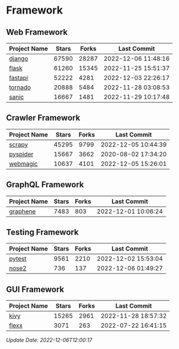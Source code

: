 # Framework

## Web Framework
| Project Name | Stars | Forks | Last Commit |
| ------------ | ----- | ----- | ----------- |
| [django](https://github.com/django/django) | 67590 | 28287 | 2022-12-06 11:48:16 |
| [flask](https://github.com/pallets/flask) | 61260 | 15345 | 2022-11-25 15:51:37 |
| [fastapi](https://github.com/tiangolo/fastapi) | 52222 | 4281 | 2022-12-03 22:26:17 |
| [tornado](https://github.com/tornadoweb/tornado) | 20888 | 5484 | 2022-11-28 03:08:53 |
| [sanic](https://github.com/sanic-org/sanic) | 16667 | 1481 | 2022-11-29 10:17:48 |

## Crawler Framework
| Project Name | Stars | Forks | Last Commit |
| ------------ | ----- | ----- | ----------- |
| [scrapy](https://github.com/scrapy/scrapy) | 45295 | 9799 | 2022-12-05 10:44:39 |
| [pyspider](https://github.com/binux/pyspider) | 15667 | 3662 | 2020-08-02 17:34:20 |
| [webmagic](https://github.com/code4craft/webmagic) | 10637 | 4101 | 2022-12-05 15:26:01 |

## GraphQL Framework
| Project Name | Stars | Forks | Last Commit |
| ------------ | ----- | ----- | ----------- |
| [graphene](https://github.com/graphql-python/graphene) | 7483 | 803 | 2022-12-01 10:06:24 |

## Testing Framework
| Project Name | Stars | Forks | Last Commit |
| ------------ | ----- | ----- | ----------- |
| [pytest](https://github.com/pytest-dev/pytest) | 9561 | 2210 | 2022-12-02 15:53:04 |
| [nose2](https://github.com/nose-devs/nose2) | 736 | 137 | 2022-12-06 01:49:27 |

## GUI Framework
| Project Name | Stars | Forks | Last Commit |
| ------------ | ----- | ----- | ----------- |
| [kivy](https://github.com/kivy/kivy) | 15265 | 2961 | 2022-11-28 18:57:32 |
| [flexx](https://github.com/flexxui/flexx) | 3071 | 263 | 2022-07-22 16:41:15 |

*Update Date: 2022-12-06T12:00:17*